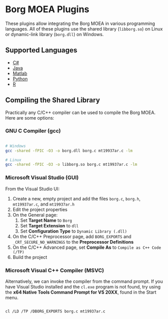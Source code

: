 # Borg MOEA Plugins

These plugins allow integrating the Borg MOEA in various programming languages.  All of these plugins use
the shared library (`libborg.so`) on Linux or dynamic-link library (`borg.dll`) on Windows.

## Supported Languages

* [C#](C%23)
* [Java](Java)
* [Matlab](Matlab)
* [Python](Python)
* [R](R)

## Compiling the Shared Library

Practically any C/C++ compiler can be used to compile the Borg MOEA.  Here are some options:

### GNU C Compiler (gcc)

```bash

# Windows
gcc -shared -fPIC -O3 -o borg.dll borg.c mt19937ar.c -lm

# Linux
gcc -shared -fPIC -O3 -o libborg.so borg.c mt19937ar.c -lm
```

### Microsoft Visual Studio (GUI)

From the Visual Studio UI:

1. Create a new, empty project and add the files `borg.c`, `borg.h`, `mt19937ar.c`, and `mt19937ar.h`
2. Edit the project properties
3. On the General page:
   1. Set **Target Name** to `Borg`
   2. Set **Target Extension** to `dll`
   3. Set **Configuration Type** to `Dynamic Library (.dll)`
3. On the C/C++ Preprocessor page, add `BORG_EXPORTS` and `_CRT_SECURE_NO_WARNINGS` to the **Preprocessor Definitions**
4. On the C/C++ Advanced page, set **Compile As** to `Compile as C++ Code (/TP)`
5. Build the project

### Microsoft Visual C++ Compiler (MSVC)

Alternatively, we can invoke the compiler from the command prompt.  If you have Visual Studio installed and the `cl.exe`
program is not found, try using the **x64 Native Tools Command Prompt for VS 20XX**, found in the Start menu.

```bash

cl /LD /TP /DBORG_EXPORTS borg.c mt19937ar.c
```

